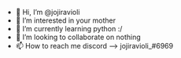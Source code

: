 - 👋 Hi, I’m @jojiravioli
- 👀 I’m interested in your mother
- 🌱 I’m currently learning python :/
- 💞️ I’m looking to collaborate on nothing
- 📫 How to reach me discord --> jojiravioli_#6969

<!---
jojiravioli/jojiravioli is a ✨ special ✨ repository because its `README.md` (this file) appears on your GitHub profile.
You can click the Preview link to take a look at your changes.
--->
